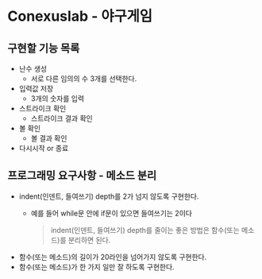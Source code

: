 # Conexuslab - 야구게임


## 구현할 기능 목록
 - 난수 생성
    - 서로 다른 임의의 수 3개를 선택한다. 
 - 입력값 저장
    - 3개의 숫자를 입력
 - 스트라이크 확인
    - 스트라이크 결과 확인
 - 볼 확인
    - 볼 결과 확인
 - 다시시작 or 종료

## 프로그래밍 요구사항 - 메소드 분리

- indent(인덴트, 들여쓰기) depth를 2가 넘지 않도록 구현한다.
    - 예를 들어 while문 안에 if문이 있으면 들여쓰기는 2이다
        
        > indent(인덴트, 들여쓰기) depth를 줄이는 좋은 방법은 함수(또는 메소드)를 분리하면 된다.
        > 
- 함수(또는 메소드)의 길이가 20라인을 넘어가지 않도록 구현한다.
- 함수(또는 메소드)가 한 가지 일만 잘 하도록 구현한다.
